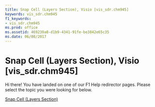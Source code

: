 ```yaml
---
title: Snap Cell (Layers Section), Visio [vis_sdr.chm945]
keywords: vis_sdr.chm945
f1_keywords:
- vis_sdr.chm945
ms.prod: office
ms.assetid: 469230a8-d1b9-4341-91fe-be3842e65c35
ms.date: 06/08/2017
---
```



# Snap Cell (Layers Section), Visio [vis_sdr.chm945]

Hi there! You have landed on one of our F1 Help redirector pages. Please select the topic you were looking for below.

[Snap Cell (Layers Section)](http://msdn.microsoft.com/library/c1b24e45-6f08-686b-b53d-e85fb9087a50%28Office.15%29.aspx)

